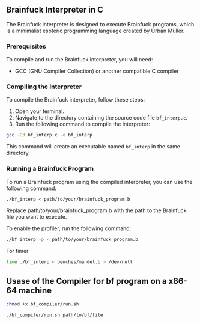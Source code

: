 ## Brainfuck Interpreter in C

The Brainfuck interpreter is designed to execute Brainfuck programs, which is a minimalist esoteric programming language created by Urban Müller.

### Prerequisites

To compile and run the Brainfuck interpreter, you will need:

- GCC (GNU Compiler Collection) or another compatible C compiler

### Compiling the Interpreter

To compile the Brainfuck interpreter, follow these steps:

1. Open your terminal.
2. Navigate to the directory containing the source code file `bf_interp.c`.
3. Run the following command to compile the interpreter:

```bash
gcc -O3 bf_interp.c -o bf_interp
```

This command will create an executable named `bf_interp` in the same directory.

### Running a Brainfuck Program

To run a Brainfuck program using the compiled interpreter, you can use the following command:

```bash
./bf_interp < path/to/your/brainfuck_program.b
```

Replace path/to/your/brainfuck_program.b with the path to the Brainfuck file you want to execute.

To enable the profiler, run the following command:

```bash
./bf_interp -p < path/to/your/brainfuck_program.b
```

For timer

```bash
time ./bf_interp < benches/mandel.b > /dev/null
```

## Usase of the Compiler for bf program on a x86-64 machine

```bash
chmod +x bf_compiler/run.sh

./bf_compiler/run.sh path/to/bf/file
```
